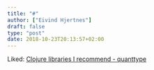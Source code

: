```yaml
---
title: "#"
author: ["Eivind Hjertnes"]
draft: false
type: "post"
date: 2018-10-23T20:13:57+02:00
---
```


Liked:
[Clojure
libraries I recommend - quanttype](https://quanttype.net/posts/2018-10-14-clojure-libraries-i-use-and-like.html)
